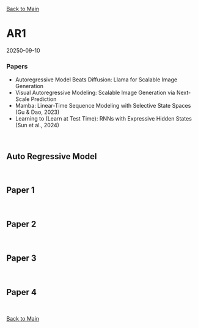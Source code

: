 [Back to Main](../main.md)

# AR1
20250-09-10

### Papers
- Autoregressive Model Beats Diffusion: Llama for Scalable Image Generation
- Visual Autoregressive Modeling: Scalable Image Generation via Next-Scale Prediction
- Mamba: Linear-Time Sequence Modeling with Selective State Spaces (Gu & Dao, 2023)
- Learning to (Learn at Test Time): RNNs with Expressive Hidden States (Sun et al., 2024)

<br>

## Auto Regressive Model



<br>


## Paper 1



<br>


## Paper 2



<br>


## Paper 3



<br>


## Paper 4










<br>

[Back to Main](../main.md)